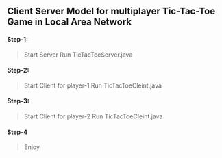 ## Client Server Model for multiplayer Tic-Tac-Toe Game in Local Area Network ##

#### Step-1: ####
> Start Server
> Run TicTacToeServer.java

#### Step-2: ####
> Start Client for player-1
> Run TicTacToeCleint.java

#### Step-3: ####
> Start Client for player-2
> Run TicTacToeCleint.java

#### Step-4 ####
> Enjoy


